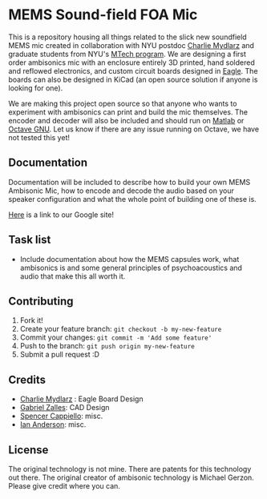 # MEMS Sound-field FOA Mic

This is a repository housing all things related to the slick new soundfield MEMS mic created in collaboration with NYU postdoc [Charlie Mydlarz](http://cusp.nyu.edu/people/charlie-mydlarz/) and graduate students from NYU's [MTech program](http://steinhardt.nyu.edu/music/technology). We are designing a first order ambisonics mic with an enclosure entirely 3D printed, hand soldered and reflowed electronics, and custom circuit boards designed in [Eagle](http://www.autodesk.com/products/eagle/overview). The boards can also be designed in KiCad (an open source solution if anyone is looking for one).

We are making this project open source so that anyone who wants to experiment with ambisonics can print and build the mic themselves. The encoder and decoder will also be included and should run on [Matlab](https://www.mathworks.com/products/matlab) or [Octave GNU](https://www.gnu.org/software/octave). Let us know if there are any issue running on Octave, we have not tested this yet!

## Documentation

Documentation will be included to describe how to build your own MEMS Ambisonic Mic, how to encode and decode the audio based on your speaker configuration and what the whole point of building one of these is.


[Here](https://sites.google.com/nyu.edu/open-source-vr-mic-nyu/) is a link to our Google site! 

## Task list

- Include documentation about how the MEMS capsules work, what ambisonics is and some general principles of psychoacoustics and audio that make this all worth it.

## Contributing

1. Fork it!
2. Create your feature branch: `git checkout -b my-new-feature`
3. Commit your changes: `git commit -m 'Add some feature'`
4. Push to the branch: `git push origin my-new-feature`
5. Submit a pull request :D

## Credits

- [Charlie Mydlarz](http://cusp.nyu.edu/people/charlie-mydlarz/) : Eagle Board Design
- [Gabriel Zalles](http://www.gzalles.github.io): CAD Design
- [Spencer Cappiello](www.spencercappiello.com): misc.
- [Ian Anderson](): misc.

## License

The original technology is not mine. There are patents for this technology out there. The original creator of ambisonic technology is Michael Gerzon. Please give credit where you can.
